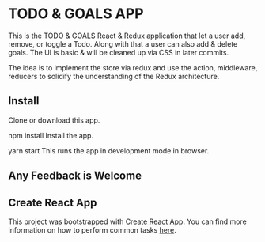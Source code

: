 # TODO & GOALS APP
This is the TODO & GOALS React & Redux application that let a user add, remove, or toggle a Todo. Along with that a user can also add & delete goals. The UI is basic & will be cleaned up via CSS in later commits.

The idea is to implement the store via redux and use the action, middleware, reducers to solidify the understanding of the Redux architecture.

## Install
Clone or download this app.

npm install
Install the app.

yarn start
This runs the app in development mode in browser.

## Any Feedback is Welcome

## Create React App

This project was bootstrapped with [Create React App](https://github.com/facebookincubator/create-react-app). You can find more information on how to perform common tasks [here](https://github.com/facebookincubator/create-react-app/blob/master/packages/react-scripts/template/README.md).
